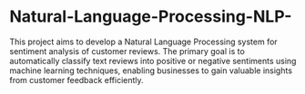 # Natural-Language-Processing-NLP-
This project aims to develop a Natural Language Processing system for sentiment analysis of customer reviews. The primary goal is to automatically classify text reviews into positive or negative sentiments using machine learning techniques, enabling businesses to gain valuable insights from customer feedback efficiently.
